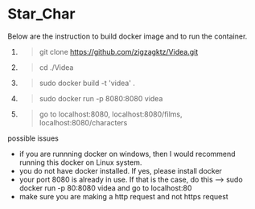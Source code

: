 # Star_Char
Below are the instruction to build docker image and to run the container.

1. > git clone https://github.com/zigzagktz/Videa.git

2. > cd ./Videa

3. > sudo docker build -t 'videa' .

4. > sudo docker run -p 8080:8080 videa

5. > go to localhost:8080, localhost:8080/films, localhost:8080/characters 

possible issues 
- if you are runnning docker on windows, then I would recommend running this docker on Linux system. 
- you do not have docker installed. If yes, please install docker
- your port 8080 is already in use. If that is the case, do this --> sudo docker run -p 80:8080 videa and go to localhost:80
- make sure you are making a http request and not https request

